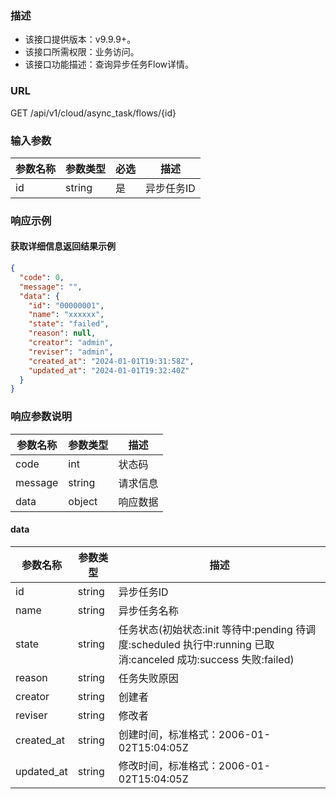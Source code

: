 ### 描述

- 该接口提供版本：v9.9.9+。
- 该接口所需权限：业务访问。
- 该接口功能描述：查询异步任务Flow详情。

### URL

GET /api/v1/cloud/async_task/flows/{id}

### 输入参数

| 参数名称 | 参数类型 | 必选 | 描述      |
|---------|--------|------|----------|
| id      | string | 是   | 异步任务ID |

### 响应示例

#### 获取详细信息返回结果示例

```json
{
  "code": 0,
  "message": "",
  "data": {
    "id": "00000001",
    "name": "xxxxxx",
    "state": "failed",
    "reason": null,
    "creator": "admin",
    "reviser": "admin",
    "created_at": "2024-01-01T19:31:58Z",
    "updated_at": "2024-01-01T19:32:40Z"
  }
}
```

### 响应参数说明

| 参数名称  | 参数类型  | 描述    |
|---------|----------|---------|
| code    | int      | 状态码   |
| message | string   | 请求信息 |
| data    | object   | 响应数据 |

#### data

| 参数名称     | 参数类型  | 描述                                   |
|------------|----------|----------------------------------------|
| id         | string   | 异步任务ID                              |
| name       | string   | 异步任务名称                             |
| state      | string   | 任务状态(初始状态:init 等待中:pending 待调度:scheduled 执行中:running 已取消:canceled 成功:success 失败:failed) |
| reason     | string   | 任务失败原因                             |
| creator    | string   | 创建者                                  |
| reviser    | string   | 修改者                                  |
| created_at | string   | 创建时间，标准格式：2006-01-02T15:04:05Z   |
| updated_at | string   | 修改时间，标准格式：2006-01-02T15:04:05Z   |